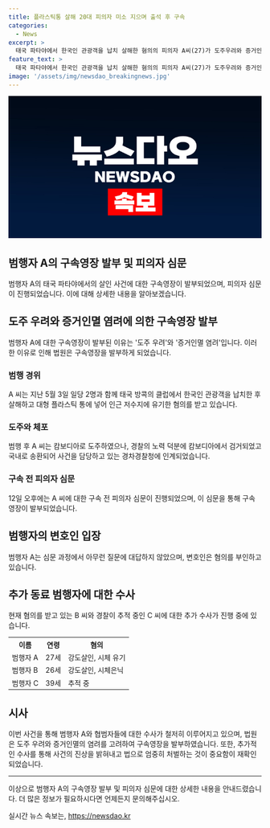 ```yaml
---
title: 플라스틱통 살해 20대 피의자 미소 지으며 출석 후 구속
categories:
  - News
excerpt: >
  태국 파타야에서 한국인 관광객을 납치 살해한 혐의의 피의자 A씨(27)가 도주우려와 증거인멸 염려로 구속영장을 받았다. A씨는 혐의를 부인하며 고개를 숙이고 법정에 들어갔고, 구속된 B씨(26)는 혐의를 부인 중. 캄보디아에서 붙잡힌 A씨는 국내로 송환되어 경남경찰청에 인계됐으며, 컴보디아로 도주한 C씨(39)는 현지 경찰과 추적 중. A씨의 구속수사로 B씨의 혐의입증에 탄력이 붙을 것으로 전망된다. (150자)
feature_text: >
  태국 파타야에서 한국인 관광객을 납치 살해한 혐의의 피의자 A씨(27)가 도주우려와 증거인멸 염려로 구속영장을 받았다. A씨는 혐의를 부인하며 고개를 숙이고 법정에 들어갔고, 구속된 B씨(26)는 혐의를 부인 중. 캄보디아에서 붙잡힌 A씨는 국내로 송환되어 경남경찰청에 인계됐으며, 컴보디아로 도주한 C씨(39)는 현지 경찰과 추적 중. A씨의 구속수사로 B씨의 혐의입증에 탄력이 붙을 것으로 전망된다. (150자)
image: '/assets/img/newsdao_breakingnews.jpg'
---
```


<p><img src="/assets/img/newsdao_breakingnews.jpg" alt="bookingtag 속보" /></p>

<h2>범행자 A의 구속영장 발부 및 피의자 심문</h2>

<p data-ke-size="size16">범행자 A의 태국 파타야에서의 살인 사건에 대한 구속영장이 발부되었으며, 피의자 심문이 진행되었습니다. 이에 대해 상세한 내용을 알아보겠습니다.</p>

<h2>도주 우려와 증거인멸 염려에 의한 구속영장 발부</h2>

<p data-ke-size="size16">범행자 A에 대한 구속영장이 발부된 이유는 '도주 우려'와 '증거인멸 염려'입니다. 이러한 이유로 인해 법원은 구속영장을 발부하게 되었습니다.</p>

<h3>범행 경위</h3>

<p data-ke-size="size16">A 씨는 지난 5월 3일 일당 2명과 함께 태국 방콕의 클럽에서 한국인 관광객을 납치한 후 살해하고 대형 플라스틱 통에 넣어 인근 저수지에 유기한 혐의를 받고 있습니다.</p>

<h3>도주와 체포</h3>

<p data-ke-size="size16">범행 후 A 씨는 캄보디아로 도주하였으나, 경찰의 노력 덕분에 캄보디아에서 검거되었고 국내로 송환되어 사건을 담당하고 있는 경차경찰청에 인계되었습니다.</p>

<h3>구속 전 피의자 심문</h3>

<p data-ke-size="size16">12일 오후에는 A 씨에 대한 구속 전 피의자 심문이 진행되었으며, 이 심문을 통해 구속영장이 발부되었습니다.</p>

<h2>범행자의 변호인 입장</h2>

<p data-ke-size="size16">범행자 A는 심문 과정에서 아무런 질문에 대답하지 않았으며, 변호인은 혐의를 부인하고 있습니다.</p>

<h2>추가 동료 범행자에 대한 수사</h2>

<p data-ke-size="size16">현재 혐의를 받고 있는 B 씨와 경찰이 추적 중인 C 씨에 대한 추가 수사가 진행 중에 있습니다.</p>

<table>
  <tr>
    <th>이름</th>
    <th>연령</th>
    <th>혐의</th>
  </tr>
  <tr>
    <td>범행자 A</td>
    <td>27세</td>
    <td>강도살인, 시체 유기</td>
  </tr>
  <tr>
    <td>범행자 B</td>
    <td>26세</td>
    <td>강도살인, 시체은닉</td>
  </tr>
  <tr>
    <td>범행자 C</td>
    <td>39세</td>
    <td>추적 중</td>
  </tr>
</table>

<h2>시사</h2>

<p data-ke-size="size16">이번 사건을 통해 범행자 A와 협범자들에 대한 수사가 철저히 이루어지고 있으며, 법원은 도주 우려와 증거인멸의 염려를 고려하여 구속영장을 발부하였습니다. 또한, 추가적인 수사를 통해 사건의 진상을 밝혀내고 법으로 엄중히 처벌하는 것이 중요함이 재확인되었습니다.</p>

<hr>

<p data-ke-size="size16">이상으로 범행자 A의 구속영장 발부 및 피의자 심문에 대한 상세한 내용을 안내드렸습니다. 더 많은 정보가 필요하시다면 언제든지 문의해주십시오.</p>
실시간 뉴스 속보는, <a href="https://newsdao.kr" rel="dofollow">https://newsdao.kr</a>


